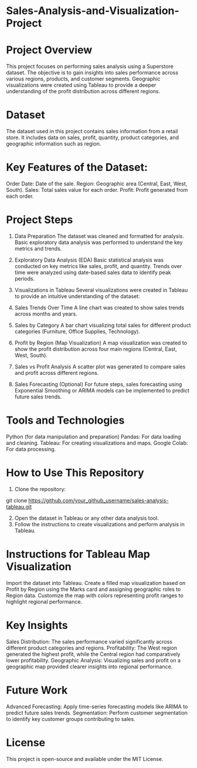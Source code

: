 # Sales-Analysis-and-Visualization-Project

# Project Overview
This project focuses on performing sales analysis using a Superstore dataset. The objective is to gain insights into sales performance across various regions, products, and customer segments. Geographic visualizations were created using Tableau to provide a deeper understanding of the profit distribution across different regions.

# Dataset
The dataset used in this project contains sales information from a retail store. It includes data on sales, profit, quantity, product categories, and geographic information such as region.

# Key Features of the Dataset:
Order Date: Date of the sale.
Region: Geographic area (Central, East, West, South).
Sales: Total sales value for each order.
Profit: Profit generated from each order.

# Project Steps

1. Data Preparation
The dataset was cleaned and formatted for analysis.
Basic exploratory data analysis was performed to understand the key metrics and trends.

2. Exploratory Data Analysis (EDA)
Basic statistical analysis was conducted on key metrics like sales, profit, and quantity.
Trends over time were analyzed using date-based sales data to identify peak periods.

3. Visualizations in Tableau
Several visualizations were created in Tableau to provide an intuitive understanding of the dataset:
1. Sales Trends Over Time
A line chart was created to show sales trends across months and years.
2. Sales by Category
A bar chart visualizing total sales for different product categories (Furniture, Office Supplies, Technology).
3. Profit by Region (Map Visualization)
A map visualization was created to show the profit distribution across four main regions (Central, East, West, South).
4. Sales vs Profit Analysis
A scatter plot was generated to compare sales and profit across different regions.

4. Sales Forecasting (Optional)
For future steps, sales forecasting using Exponential Smoothing or ARIMA models can be implemented to predict future sales trends.

# Tools and Technologies
Python (for data manipulation and preparation)
Pandas: For data loading and cleaning.
Tableau: For creating visualizations and maps.
Google Colab: For data processing.

# How to Use This Repository
1. Clone the repository:

git clone https://github.com/your_github_username/sales-analysis-tableau.git

2. Open the dataset in Tableau or any other data analysis tool.
3. Follow the instructions to create visualizations and perform analysis in Tableau.

# Instructions for Tableau Map Visualization
Import the dataset into Tableau.
Create a filled map visualization based on Profit by Region using the Marks card and assigning geographic roles to Region data.
Customize the map with colors representing profit ranges to highlight regional performance.

# Key Insights
Sales Distribution: The sales performance varied significantly across different product categories and regions.
Profitability: The West region generated the highest profit, while the Central region had comparatively lower profitability.
Geographic Analysis: Visualizing sales and profit on a geographic map provided clearer insights into regional performance.

# Future Work
Advanced Forecasting: Apply time-series forecasting models like ARIMA to predict future sales trends.
Segmentation: Perform customer segmentation to identify key customer groups contributing to sales.

# License
This project is open-source and available under the MIT License.
